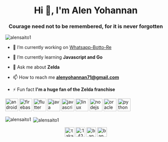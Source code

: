<h1 align="center">Hi 👋, I'm Alen Yohannan</h1>
<h3 align="center">Courage need not to be remembered, for it is never forgotten</h3>

<p align="left"> <img src="https://komarev.com/ghpvc/?username=alensaito1" alt="alensaito1" /> </p>

- 🔭 I’m currently working on [Whatsapp-Botto-Re](https://github.com/SomnathDas/Whatsapp-Botto-Re)

- 🌱 I’m currently learning **Javascript and Go**

- 💬 Ask me about **Zelda**

- 📫 How to reach me **alenyohannan71@gmail.com**

- ⚡ Fun fact **I'm a huge fan of the Zelda franchise**

<p align="left"><img src="https://devicons.github.io/devicon/devicon.git/icons/android/android-original-wordmark.svg" alt="android" width="40" height="40"/> <img src="https://www.vectorlogo.zone/logos/firebase/firebase-icon.svg" alt="firebase" width="40" height="40"/> <img src="https://www.vectorlogo.zone/logos/flutterio/flutterio-icon.svg" alt="flutter" width="40" height="40"/> <img src="https://devicons.github.io/devicon/devicon.git/icons/java/java-original-wordmark.svg" alt="java" width="40" height="40"/> <img src="https://devicons.github.io/devicon/devicon.git/icons/javascript/javascript-original.svg" alt="javascript" width="40" height="40"/> <img src="https://devicons.github.io/devicon/devicon.git/icons/linux/linux-original.svg" alt="linux" width="40" height="40"/> <img src="https://devicons.github.io/devicon/devicon.git/icons/nodejs/nodejs-original-wordmark.svg" alt="nodejs" width="40" height="40"/> <img src="https://devicons.github.io/devicon/devicon.git/icons/oracle/oracle-original.svg" alt="oracle" width="40" height="40"/> <img src="https://devicons.github.io/devicon/devicon.git/icons/python/python-original.svg" alt="python" width="40" height="40"/></p>


<p><img align="left" src="https://github-readme-stats.vercel.app/api/top-langs/?username=alensaito1&layout=compact&hide=html" alt="alensaito1" /></p>





<p>&nbsp;<img align="center" src="https://github-readme-stats.vercel.app/api?username=alensaito1&show_icons=true" alt="alensaito1" /></p>




<p align="center">
<a href="https://twitter.com/takahiroban" target="blank"><img align="center" src="https://cdn.jsdelivr.net/npm/simple-icons@3.0.1/icons/twitter.svg" alt="takahiroban" height="30" width="30" /></a>
<a href="https://stackoverflow.com/users/14202014" target="blank"><img align="center" src="https://cdn.jsdelivr.net/npm/simple-icons@3.0.1/icons/stackoverflow.svg" alt="14202014" height="30" width="30" /></a>
<a href="https://fb.com/ban takahiro" target="blank"><img align="center" src="https://cdn.jsdelivr.net/npm/simple-icons@3.0.1/icons/facebook.svg" alt="ban takahiro" height="30" width="30" /></a>
<a href="https://instagram.com/ban_takahiro_otaku" target="blank"><img align="center" src="https://cdn.jsdelivr.net/npm/simple-icons@3.0.1/icons/instagram.svg" alt="ban_takahiro_otaku" height="30" width="30" /></a>
</p>
